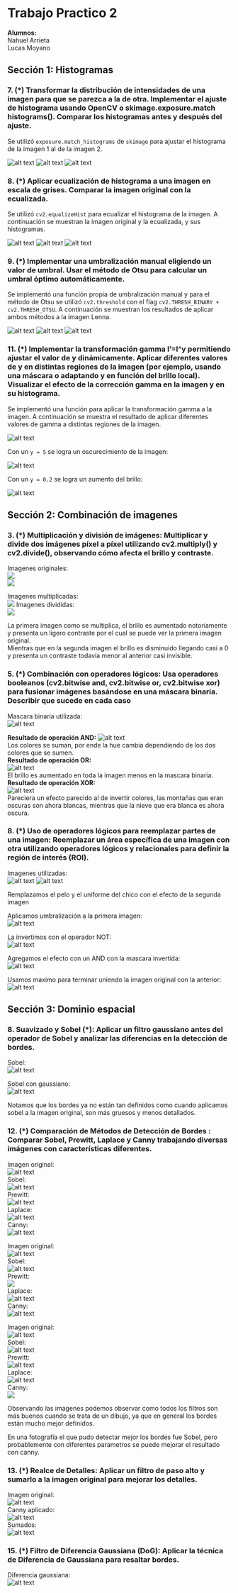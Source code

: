 # Trabajo Practico 2
**Alumnos:**  
Nahuel Arrieta  
Lucas Moyano

## Sección 1: Histogramas

### 7. (*) Transformar la distribución de intensidades de una imagen para que se parezca a la de otra. Implementar el ajuste de histograma usando OpenCV o skimage.exposure.match histograms(). Comparar los histogramas antes y después del ajuste.
Se utilizó `exposure.match_histograms` de `skimage` para ajustar el histograma de la imagen 1 al de la imagen 2.

![alt text](imgs/Lenna.png)
![alt text](imgs/mate.png)
![alt text](imgs/Lenna-adjusted-mate.png)

### 8. (*) Aplicar ecualización de histograma a una imagen en escala de grises. Comparar la imagen original con la ecualizada.
Se utilizó `cv2.equalizeHist` para ecualizar el histograma de la imagen. A continuación se muestran la imagen original y la ecualizada, y sus histogramas.

![alt text](imgs/Lenna-grayscale.png)
![alt text](imgs/Lenna-equalized.png)
![alt text](imgs/Lenna-hist-comparission.png)

### 9. (*) Implementar una umbralización manual eligiendo un valor de umbral. Usar el método de Otsu para calcular un umbral óptimo automáticamente.
Se implementó una función propia de umbralización manual y para el método de Otsu se utilizó `cv2.threshold` con el flag `cv2.THRESH_BINARY + cv2.THRESH_OTSU`.
A continuación se muestran los resultados de aplicar ambos métodos a la imagen Lenna.

![alt text](imgs/Lenna-grayscale.png)
![alt text](imgs/Lenna-manual-threshold.png)
![alt text](imgs/Lenna-Otsu-threshold.png)

### 11. (*) Implementar la transformación gamma I’=I^y permitiendo ajustar el valor de y dinámicamente. Aplicar diferentes valores de y en distintas regiones de la imagen (por ejemplo, usando una máscara o adaptando y en función del brillo local). Visualizar el efecto de la corrección gamma en la imagen y en su histograma.
Se implementó una función para aplicar la transformación gamma a la imagen. A continuación se muestra el resultado de aplicar diferentes valores de gamma a distintas regiones de la imagen.

![alt text](imgs/Lenna-grayscale.png)

Con un `y = 5` se logra un oscurecimiento de la imagen:

![alt text](imgs/Lenna-gamma-5.png)

Con un `y = 0.2` se logra un aumento del brillo:

![alt text](imgs/Lenna-gamma-0,2.png)



## Sección 2: Combinación de imagenes

### 3. (*) Multiplicación y división de imágenes: Multiplicar y divide dos imágenes píxel a píxel utilizando cv2.multiply() y cv2.divide(), observando cómo afecta el brillo y contraste.

Imagenes originales:  
![](imgs/kurisu1366.jpg)  
![](imgs/wallhaven-vqlwkp_1366x768.png)

Imagenes multiplicadas:  
![](imgs/multiply.png)
Imagenes divididas:  
![](imgs/divided.png)

La primera imagen como se multiplica, el brillo es aumentado notoriamente y presenta un ligero contraste por el cual se puede ver la primera imagen original.  
Mientras que en la segunda imagen el brillo es disminuido llegando casi a 0 y presenta un contraste todavía menor al anterior casi invisible.

### 5. (*) Combinación con operadores lógicos: Usa operadores booleanos (cv2.bitwise and, cv2.bitwise or, cv2.bitwise xor) para fusionar imágenes basándose en una máscara binaria. Describir que sucede en cada caso

Mascara binaria utilizada:  
![alt text](imgs/127_binary_mask.png)  

**Resultado de operación AND:**
![alt text](imgs/and.png)  
Los colores se suman, por ende la hue cambia dependiendo de los dos colores que se sumen.  
**Resultado de operación OR:**  
![alt text](imgs/or.png)  
El brillo es aumentado en toda la imagen menos en la mascara binaria.  
**Resultado de operación XOR:**  
![alt text](imgs/xor.png)  
Pareciera un efecto parecido al de invertir colores, las montañas que eran oscuras son ahora blancas, mientras que la nieve que era blanca es ahora oscura.

### 8. (*) Uso de operadores lógicos para reemplazar partes de una imagen: Reemplazar un área específica de una imagen con otra utilizando operadores lógicos y relacionales para definir la región de interés (ROI).

Imagenes utilizadas:  
![alt text](imgs/shigeo.png)
![alt text](imgs/psycho_vfx.png)

Remplazamos el pelo y el uniforme del chico con el efecto de la segunda imagen  

Aplicamos umbralización a la primera imagen:  
![alt text](imgs/shigeo_mask.png)  

La invertimos con el operador NOT:  
![alt text](imgs/shigeo_not.png)  

Agregamos el efecto con un AND con la mascara invertida:  
![alt text](imgs/mask_effect.png)

Usamos maximo para terminar uniendo la imagen original con la anterior:  
![alt text](imgs/shigeo_max.png)  

## Sección 3: Dominio espacial

### 8. Suavizado y Sobel (*): Aplicar un filtro gaussiano antes del operador de Sobel y analizar las diferencias en la detección de bordes.

Sobel:  
![alt text](imgs/sobel.png)

Sobel con gaussiano:  
![alt text](imgs/sobel_blurred.png)

Notamos que los bordes ya no están tan definidos como cuando aplicamos sobel a la imagen original, son más gruesos y menos detallados.

### 12. (*) Comparación de Métodos de Detección de Bordes : Comparar Sobel, Prewitt, Laplace y Canny trabajando diversas imágenes con características diferentes.

Imagen original:  
![alt text](imgs/kurisu_gray.png)  
Sobel:  
![alt text](imgs/kurisu_sobel.png)  
Prewitt:  
![alt text](imgs/kurisu_prewitt.png)  
Laplace:  
![alt text](imgs/kurisu_laplaciano.png)  
Canny:  
![alt text](imgs/kurisu_canny.png)  

Imagen original:  
![alt text](imgs/lucas_grey.png)  
Sobel:  
![alt text](imgs/lucas_sobel.png)  
Prewitt:  
![  ](imgs/lucas_prewitt.png)  
Laplace:  
![alt text](imgs/lucas_laplaciano.png)  
Canny:  
![alt text](imgs/lucas_canny.png)  

Imagen original:  
![alt text](imgs/bp_gray.png)  
Sobel:  
![alt text](imgs/bp_sobel.png)  
Prewitt:  
![alt text](imgs/bp_prewitt.png)  
Laplace:  
![alt text](imgs/bp_laplaciano.png)  
Canny:  
![  ](imgs/bp_canny.png)  

Observando las imagenes podemos observar como todos los filtros son más buenos cuando se trata de un dibujo, ya que en general los bordes están mucho mejor definidos.  

En una fotografía el que pudo detectar mejor los bordes fue Sobel, pero probablemente con diferentes parametros se puede mejorar el resultado con canny.

### 13. (*) Realce de Detalles: Aplicar un filtro de paso alto y sumarlo a la imagen original para mejorar los detalles.

Imagen original:  
![alt text](imgs/kurisu_gray.png)  
Canny aplicado:  
![alt text](imgs/kurisu_canny.png)  
Sumados:  
![alt text](imgs/kurisu_borders_added.png)  

### 15. (*) Filtro de Diferencia Gaussiana (DoG): Aplicar la técnica de Diferencia de Gaussiana para resaltar bordes.

Diferencia gaussiana:  
![alt text](imgs/kurisu_dog.png)